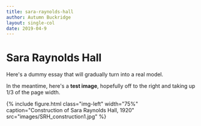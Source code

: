 ```yaml
---
title: sara-raynolds-hall
author: Autumn Buckridge
layout: single-col
date: 2019-04-9
---
```



# Sara Raynolds Hall

Here's a dummy essay that will gradually turn into a real model.

In the meantime, here's a **test image**, hopefully off to the right and taking up 1/3 of the page width.

{% include figure.html class="img-left" width="75%" caption="Construction of Sara Raynolds Hall, 1920" src="images/SRH_construction1.jpg" %}
